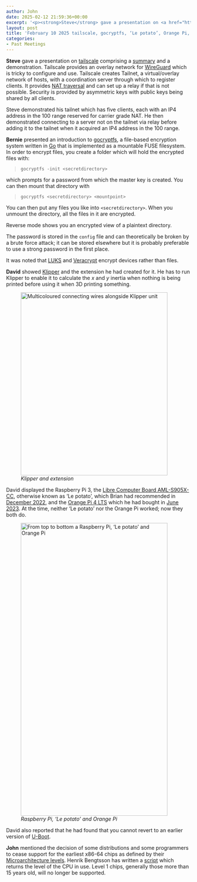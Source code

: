 ```yaml
---
author: John
date: 2025-02-12 21:59:36+00:00
excerpt: '<p><strong>Steve</strong> gave a presentation on <a href="https://tailscale.com/" type="text/html" role="link">tailscale</a> comprising a <a href="http://www.bradlug.co.uk/blog/2025/02/10/files/Tailscale.pdf" type="application/pdf" role="link">summary</a> and a demonstration. Tailscale provides an overlay network for <a href="https://www.wireguard.com/" type="text/html" role="link">WireGuard</a> which is tricky to configure and use. Tailscale creates Tailnet, a virtual/overlay network of hosts, with a coordination server through which to register clients. It provides <a href="https://en.wikipedia.org/wiki/NAT_traversal" type="text/html" role="link">NAT traversal</a> and can set up a relay if that is not possible. Security is provided by asymmetric keys with public keys being shared by all clients.</p>'
layout: post
title: 'February 10 2025 tailscale, gocryptfs, ‘Le potato’, Orange Pi, U-Boot, x86-64 levels'
categories:
- Past Meetings
---
```

<p><strong>Steve</strong> gave a presentation on <a href="https://tailscale.com/" type="text/html" role="link">tailscale</a> comprising a <a href="http://www.bradlug.co.uk/blog/2025/02/10/files/Tailscale.pdf" type="application/pdf" role="link">summary</a> and a demonstration. Tailscale provides an overlay network for <a href="https://www.wireguard.com/" type="text/html" role="link">WireGuard</a> which is tricky to configure and use. Tailscale creates Tailnet, a virtual/overlay network of hosts, with a coordination server through which to register clients. It provides <a href="https://en.wikipedia.org/wiki/NAT_traversal" type="text/html" role="link">NAT traversal</a> and can set up a relay if that is not possible. Security is provided by asymmetric keys with public keys being shared by all clients.</p><p>Steve demonstrated his tailnet which has five clients, each with an IP4 address in the 100 range reserved for carrier grade NAT. He then demonstrated connecting to a server not on the tailnet via relay before adding it to the tailnet when it acquired an IP4 address in the 100 range.</p><p><strong>Bernie</strong> presented an introduction to <a href="https://nuetzlich.net/gocryptfs/" type="text/html" role="link">gocryptfs</a>, a file-based encryption system written in <a href="https://go.dev/" type="text/html" role="link">Go</a> that is implemented as a mountable FUSE filesystem. In order to encrypt files, you create a folder which will hold the encrypted files with:</p><blockquote><code>gocryptfs -init &lt;secretdirectory&gt;</code></blockquote><p>which prompts for a password from which the master key is created. You can then mount that directory with</p><blockquote><code>gocryptfs &lt;secretdirectory&gt; &lt;mountpoint&gt;</code></blockquote><p>You can then put any files you like into <code>&lt;secretdirectory&gt;</code>. When you unmount the directory, all the files in it are encrypted.</p><p>Reverse mode shows you an encrypted view of a plaintext directory.</p><p>The password is stored in the <code>config</code> file and can theoretically be broken by a brute force attack; it can be stored elsewhere but it is probably preferable to use a strong password in the first place.</p><p>It was noted that <a href="https://en.wikipedia.org/wiki/Linux_Unified_Key_Setup" type="text/html" role="link">LUKS</a> and <a href="hhttps://www.veracrypt.fr/en/Home.html" type="text/html" role="link">Veracrypt</a> encrypt devices rather than files.</p><p><strong>David</strong> showed <a href="https://www.klipper3d.org/Measuring_Resonances.html" type="text/html" role="link">Klipper</a> and the extension he had created for it. He has to run Klipper to enable it to calculate the <em>x</em> and <em>y</em> inertia when nothing is being printed before using it when 3D printing something.</p><figure><img src="http://www.bradlug.co.uk/blog/2025/02/10/images/Klipper_400px.png" alt="Multicoloured connecting wires alongside Klipper unit" width="400" height="500" role="img"><figcaption><em>Klipper and extension</em></figcaption></figure><p>David displayed the Raspberry Pi 3, the <a href="https://libre.computer/products/aml-s905x-cc/" type="text/html" role="link">Libre Computer Board AML-S905X-CC</a>, otherwise known as ‘Le potato’, which Brian had recommended in <a href="https://bradlug.co.uk/blog/2022/12/21/december-13-2022-certbot-le-potato-docker-open-refine" type="text/html" role="link">December 2022</a>, and the <a href="http://www.orangepi.org/orangepiwiki/index.php/Orange_Pi_4_LTS" type="text/html" role="link">Orange Pi 4 LTS</a> which he had bought in <a href="https://bradlug.co.uk/blog/2023/06/14/june-14-2023-le-potato-awk-dbase" type="text/html" role="link">June 2023</a>. At the time, neither ‘Le potato’ nor the Orange Pi worked; now they both do.</p><figure><img src="http://www.bradlug.co.uk/blog/2025/02/10/images/Pi-potato-orange_400px.png" alt="From top to bottom a Raspberry Pi, ‘Le potato’ and Orange Pi" width="400" height="800" role="img"><figcaption><em>Raspberry Pi, ‘Le potato’ and Orange Pi</em></figcaption></figure><p>David also reported that he had found that you cannot revert to an earlier version of <a href="https://en.wikipedia.org/wiki/Das_U-Boot" type="text/html" role="link">U-Boot</a>.</p><p><strong>John</strong> mentioned the decision of some distributions and some programmers to cease support for the earliest x86-64 chips as defined by their <a href="https://en.wikipedia.org/wiki/X86-64" type="text/html" role="link">Microarchitecture levels</a>. Henrik Bengtsson has written a <a href="https://github.com/HenrikBengtsson/x86-64-level/blob/develop/x86-64-level" type="text/html" role="link">script</a> which returns the level of the CPU in use. Level 1 chips, generally those more than 15 years old, will no longer be supported.</p>
